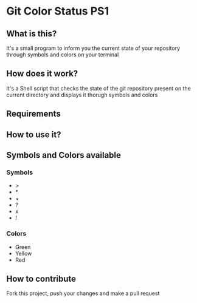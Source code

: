 # Git Color Status PS1

## What is this?

It's a small program to inform you the current state of your repository through symbols and colors on your terminal

## How does it work?

It's a Shell script that checks the state of the git repository present on the current directory and displays it thorugh symbols and colors

## Requirements

## How to use it?

## Symbols and Colors available

### Symbols

- \>
- \*
- \+
- ?
- x
- !

### Colors

- Green
- Yellow
- Red

## How to contribute

Fork this project, push your changes and make a pull request
